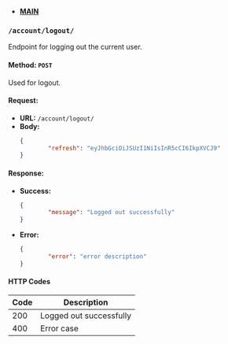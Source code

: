 * **[MAIN](https://github.com/7h3Y055/ft_transcendence/blob/main/backend/documentation/main.md)**

### `/account/logout/`
Endpoint for logging out the current user.

#### Method: `POST`
Used for logout.

#### Request:
* **URL:** `/account/logout/`
* **Body:**
    ```json
    {
            "refresh": "eyJhbGciOiJSUzI1NiIsInR5cCI6IkpXVCJ9"
    }
    ```

#### Response:
* **Success:**
    ```json
    {
            "message": "Logged out successfully"
    }
    ```
* **Error:**
    ```json
    {
            "error": "error description"
    }
    ```

#### HTTP Codes

| Code | Description                |
|------|----------------------------|
| 200  | Logged out successfully    |
| 400  | Error case                 |

